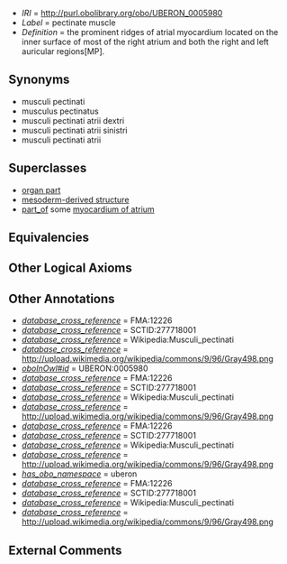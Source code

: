  * *IRI* = http://purl.obolibrary.org/obo/UBERON_0005980
 * *Label* = pectinate muscle
 * *Definition* = the prominent ridges of atrial myocardium located on the inner surface of most of the right atrium and both the right and left auricular regions[MP].

## Synonyms

 * musculi pectinati
 * musculus pectinatus
 * musculi pectinati atrii dextri
 * musculi pectinati atrii sinistri
 * musculi pectinati atrii

## Superclasses

 * [organ part](../../UBERON/64/UBERON_0000064.md)
 * [mesoderm-derived structure](../../UBERON/20/UBERON_0004120.md)
 * [part_of](../../BFO/50/BFO_0000050.md) some [myocardium of atrium](../../UBERON/02/UBERON_0002302.md)

## Equivalencies


## Other Logical Axioms


## Other Annotations

 * *[database_cross_reference](../../ef/oboInOwl#hasDbXref.md)* = FMA:12226
 * *[database_cross_reference](../../ef/oboInOwl#hasDbXref.md)* = SCTID:277718001
 * *[database_cross_reference](../../ef/oboInOwl#hasDbXref.md)* = Wikipedia:Musculi_pectinati
 * *[database_cross_reference](../../ef/oboInOwl#hasDbXref.md)* = http://upload.wikimedia.org/wikipedia/commons/9/96/Gray498.png
 * *[oboInOwl#id](../../id/oboInOwl#id.md)* = UBERON:0005980
 * *[database_cross_reference](../../ef/oboInOwl#hasDbXref.md)* = FMA:12226
 * *[database_cross_reference](../../ef/oboInOwl#hasDbXref.md)* = SCTID:277718001
 * *[database_cross_reference](../../ef/oboInOwl#hasDbXref.md)* = Wikipedia:Musculi_pectinati
 * *[database_cross_reference](../../ef/oboInOwl#hasDbXref.md)* = http://upload.wikimedia.org/wikipedia/commons/9/96/Gray498.png
 * *[database_cross_reference](../../ef/oboInOwl#hasDbXref.md)* = FMA:12226
 * *[database_cross_reference](../../ef/oboInOwl#hasDbXref.md)* = SCTID:277718001
 * *[database_cross_reference](../../ef/oboInOwl#hasDbXref.md)* = Wikipedia:Musculi_pectinati
 * *[database_cross_reference](../../ef/oboInOwl#hasDbXref.md)* = http://upload.wikimedia.org/wikipedia/commons/9/96/Gray498.png
 * *[has_obo_namespace](../../ce/oboInOwl#hasOBONamespace.md)* = uberon
 * *[database_cross_reference](../../ef/oboInOwl#hasDbXref.md)* = FMA:12226
 * *[database_cross_reference](../../ef/oboInOwl#hasDbXref.md)* = SCTID:277718001
 * *[database_cross_reference](../../ef/oboInOwl#hasDbXref.md)* = Wikipedia:Musculi_pectinati
 * *[database_cross_reference](../../ef/oboInOwl#hasDbXref.md)* = http://upload.wikimedia.org/wikipedia/commons/9/96/Gray498.png

## External Comments

